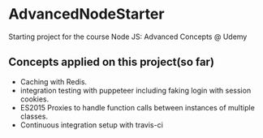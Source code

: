 # AdvancedNodeStarter
Starting project for the course Node JS: Advanced Concepts @ Udemy

## Concepts applied on this project(so far)
* Caching with Redis.
* integration testing with puppeteer including faking login with session cookies.
* ES2015 Proxies to handle function calls between instances of multiple classes.
* Continuous integration setup with travis-ci


